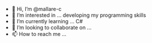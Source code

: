 - 👋 Hi, I’m @mallare-c
- 👀 I’m interested in ... developing my programming skills 
- 🌱 I’m currently learning ... C#
- 💞️ I’m looking to collaborate on ...
- 📫 How to reach me ...

<!---
mallare-c/mallare-c is a ✨ special ✨ repository because its `README.md` (this file) appears on your GitHub profile.
You can click the Preview link to take a look at your changes.
--->
